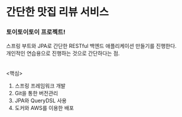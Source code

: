 # 간단한 맛집 리뷰 서비스 
### 토이토이토이 프로젝트!
스프링 부트와 JPA로 간단한 RESTful 백엔드 애플리케이션 만들기를 진행한다.  
개인적인 연습용으로 진행하는 것으로 간단하다는 점.    
<br></br>
<핵심>
1. 스프링 프레임워크 개발  
2. Git을 통한 버전관리  
3. JPA와 QueryDSL 사용  
4. 도커와 AWS를 이용한 배포  
